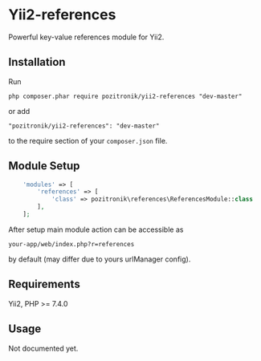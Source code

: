 Yii2-references
===============
Powerful key-value references module for Yii2. 

Installation
------------

Run

```
php composer.phar require pozitronik/yii2-references "dev-master"
```

or add

```
"pozitronik/yii2-references": "dev-master"
```

to the require section of your `composer.json` file.

Module Setup
------------

```php
	'modules' => [
		'references' => [
			'class' => pozitronik\references\ReferencesModule::class
		],
    ];
```

After setup main module action can be accessible as 

```
your-app/web/index.php?r=references
```

by default (may differ due to yours urlManager config).

Requirements
------------

Yii2,
PHP >= 7.4.0


Usage
-----
Not documented yet.
